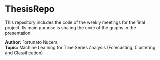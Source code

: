 # ThesisRepo
This repository includes the code of the weekly meetings for the final project. Its main purpose is sharing the code of the graphs in the presentation.

**Author:** Fortunato Nucera <br>
**Topic:** Machine Learning for Time Series Analysis (Forecasting, Clustering and Classification)

